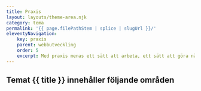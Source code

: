 ```yaml
---
title: Praxis
layout: layouts/theme-area.njk
category: tema
permalink: '{{ page.filePathStem | splice | slugUrl }}/'
eleventyNavigation:
    key: praxis
    parent: webbutveckling
    order: 5
    excerpt: Med praxis menas ett sätt att arbeta, ett sätt att göra något på
---
```


## Temat {{ title }} innehåller följande områden
